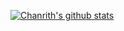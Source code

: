 [![Chanrith's github stats](https://github-readme-stats.vercel.app/api?username=daveMcelf&count_private=true&show_icons=true&theme=monokai&&hide=contribs)](https://github.com/anuraghazra/github-readme-stats)

